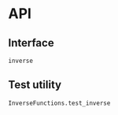# API

## Interface

```@docs
inverse
```

## Test utility

```@docs
InverseFunctions.test_inverse
```
